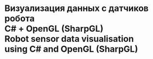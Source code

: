 # Визуализация данных с датчиков робота <br/> С# + OpenGL (SharpGL)<br/> Robot sensor data visualisation using C# and OpenGL (SharpGL)
